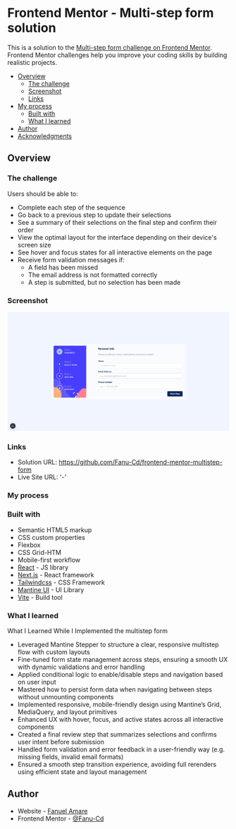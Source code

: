 # Frontend Mentor - Multi-step form solution

This is a solution to the [Multi-step form challenge on Frontend Mentor](https://www.frontendmentor.io/challenges/multistep-form-YVAnSdqQBJ). Frontend Mentor challenges help you improve your coding skills by building realistic projects. 

- [Overview](#overview)
  - [The challenge](#the-challenge)
  - [Screenshot](#screenshot)
  - [Links](#links)
- [My process](#my-process)
  - [Built with](#built-with)
  - [What I learned](#what-i-learned)
- [Author](#author)
- [Acknowledgments](#acknowledgments)

## Overview

### The challenge

Users should be able to:

- Complete each step of the sequence
- Go back to a previous step to update their selections
- See a summary of their selections on the final step and confirm their order
- View the optimal layout for the interface depending on their device's screen size
- See hover and focus states for all interactive elements on the page
- Receive form validation messages if:
  - A field has been missed
  - The email address is not formatted correctly
  - A step is submitted, but no selection has been made

### Screenshot

![Screenshot](image.png)

### Links

- Solution URL: https://github.com/Fanu-Cd/frontend-mentor-multistep-form
- Live Site URL: '-'

### My process

### Built with

- Semantic HTML5 markup
- CSS custom properties
- Flexbox
- CSS Grid-HTM
- Mobile-first workflow
- [React](https://reactjs.org/) - JS library
- [Next.js](https://nextjs.org/) - React framework
- [Tailwindcss](https://tailwindcss.com/) - CSS Framework
- [Mantine UI](https://mantine.dev/) - UI Library
- [Vite](https://vite.dev/) - Build tool

### What I learned

What I Learned While I Implemented the multistep form

- Leveraged Mantine Stepper to structure a clear, responsive multistep flow with custom layouts
- Fine-tuned form state management across steps, ensuring a smooth UX with dynamic validations and error handling
- Applied conditional logic to enable/disable steps and navigation based on user input
- Mastered how to persist form data when navigating between steps without unmounting components
- Implemented responsive, mobile-friendly design using Mantine’s Grid, MediaQuery, and layout primitives
- Enhanced UX with hover, focus, and active states across all interactive components
- Created a final review step that summarizes selections and confirms user intent before submission
- Handled form validation and error feedback in a user-friendly way (e.g. missing fields, invalid email formats)
- Ensured a smooth step transition experience, avoiding full rerenders using efficient state and layout management


## Author

- Website - [Fanuel Amare](http://fanuel-amare-personal-portfolio-v2.vercel.app/)
- Frontend Mentor - [@Fanu-Cd](https://www.frontendmentor.io/profile/Fanu-Cd)
